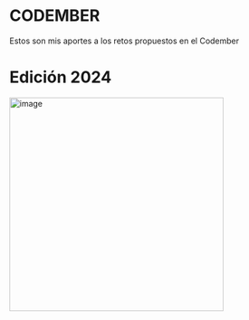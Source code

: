 # CODEMBER
Estos son mis aportes a los retos propuestos en el Codember

# Edición 2024

<img width="378" alt="image" src="https://github.com/user-attachments/assets/40fa85a1-1fb2-4a1b-be81-584846b0dabf" />
